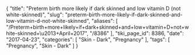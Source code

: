 {
    "title": "Preterm birth more likely if dark skinned and low vitamin D (not white-skinned)",
    "slug": "preterm-birth-more-likely-if-dark-skinned-and-low-vitamin-d-not-white-skinned",
    "aliases": [
        "/Preterm+birth+more+likely+if+dark+skinned+and+low+vitamin+D+not+white-skinned+\u2013+April+2017",
        "/8386"
    ],
    "tiki_page_id": 8386,
    "date": "2017-04-23",
    "categories": [
        "Skin - Dark",
        "Pregnancy"
    ],
    "tags": [
        "Pregnancy",
        "Skin - Dark"
    ]
}
